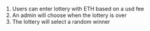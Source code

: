 1. Users can enter lottery with ETH based on a usd fee
2. An admin will choose when the lottery is over
3. The lottery will select a random winner